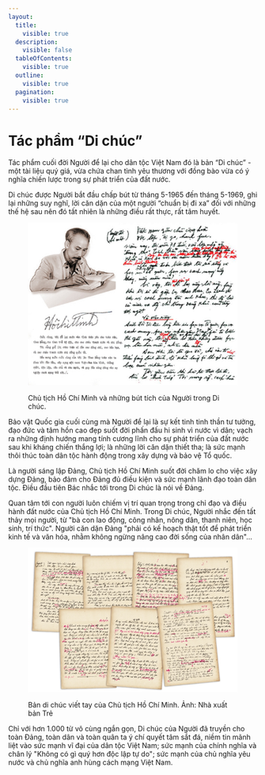 ```yaml
---
layout:
  title:
    visible: true
  description:
    visible: false
  tableOfContents:
    visible: true
  outline:
    visible: true
  pagination:
    visible: true
---
```


# Tác phẩm “Di chúc”

Tác phẩm cuối đời Người để lại cho dân tộc Việt Nam đó là bản “Di chúc” - một tài liệu quý giá, vừa chứa chan tình yêu thương với đồng bào vừa có ý nghĩa chiến lược trong sự phát triển của đất nước.

Di chúc được Người bắt đầu chấp bút từ tháng 5-1965 đến tháng 5-1969, ghi lại những suy nghĩ, lời căn dặn của một người “chuẩn bị đi xa” đối với những thế hệ sau nên đó tất nhiên là những điều rất thực, rất tâm huyết.

<figure><img src=".gitbook/assets/DiChuc.jpg" alt="Chủ tịch Hồ Chí Minh và những bút tích của Người trong Di chúc."><figcaption><p>Chủ tịch Hồ Chí Minh và những bút tích của Người trong Di chúc.</p></figcaption></figure>

Bảo vật Quốc gia cuối cùng mà Người để lại là sự kết tinh tinh thần tư tưởng, đạo đức và tâm hồn cao đẹp suốt đời phấn đấu hi sinh vì nước vì dân; vạch ra những định hướng mang tính cương lĩnh cho sự phát triển của đất nước sau khi kháng chiến thắng lợi; là những lời căn dặn thiết tha; là sức mạnh thôi thúc toàn dân tộc hành động trong xây dựng và bảo vệ Tổ quốc.

Là người sáng lập Đảng, Chủ tịch Hồ Chí Minh suốt đời chăm lo cho việc xây dựng Đảng, bảo đảm cho Đảng đủ điều kiện và sức mạnh lãnh đạo toàn dân tộc. Điều đầu tiên Bác nhắc tới trong Di chúc là nói về Đảng.

Quan tâm tới con người luôn chiếm vị trí quan trọng trong chỉ đạo và điều hành đất nước của Chủ tịch Hồ Chí Minh. Trong Di chúc, Người nhắc đến tất thảy mọi người, từ "bà con lao động, công nhân, nông dân, thanh niên, học sinh, trí thức". Người căn dặn Đảng "phải có kế hoạch thật tốt để phát triển kinh tế và văn hóa, nhằm không ngừng nâng cao đời sống của nhân dân"...

<figure><img src=".gitbook/assets/BanDiChucVietTay (1).jpg" alt="Bản di chúc viết tay của Chủ tịch Hồ Chí Minh. Ảnh: Nhà xuất bản Trẻ"><figcaption><p>Bản di chúc viết tay của Chủ tịch Hồ Chí Minh. Ảnh: Nhà xuất bản Trẻ</p></figcaption></figure>

Chỉ với hơn 1.000 từ vô cùng ngắn gọn, Di chúc của Người đã truyền cho toàn Đảng, toàn dân và toàn quân ta ý chí quyết tâm sắt đá, niềm tin mãnh liệt vào sức mạnh vĩ đại của dân tộc Việt Nam; sức mạnh của chính nghĩa và chân lý "Không có gì quý hơn độc lập tự do"; sức mạnh của chủ nghĩa yêu nước và chủ nghĩa anh hùng cách mạng Việt Nam.
